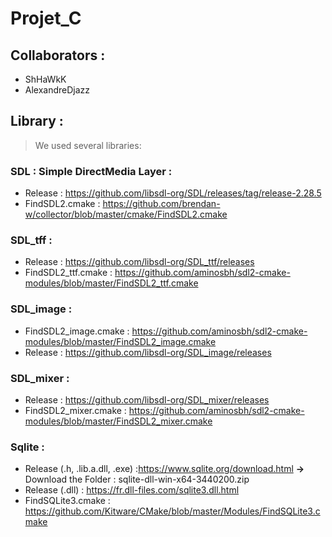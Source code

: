 # Projet_C

## Collaborators : 
- ShHaWkK
- AlexandreDjazz

## Library : 
>  We used several libraries: 

### SDL : Simple DirectMedia Layer : 

-  Release : https://github.com/libsdl-org/SDL/releases/tag/release-2.28.5
-  FindSDL2.cmake : https://github.com/brendan-w/collector/blob/master/cmake/FindSDL2.cmake

### SDL_tff : 
- Release : https://github.com/libsdl-org/SDL_ttf/releases
- FindSDL2_ttf.cmake : https://github.com/aminosbh/sdl2-cmake-modules/blob/master/FindSDL2_ttf.cmake

### SDL_image : 
- FindSDL2_image.cmake :  https://github.com/aminosbh/sdl2-cmake-modules/blob/master/FindSDL2_image.cmake
- Release : https://github.com/libsdl-org/SDL_image/releases

### SDL_mixer : 
- Release : https://github.com/libsdl-org/SDL_mixer/releases
- FindSDL2_mixer.cmake : https://github.com/aminosbh/sdl2-cmake-modules/blob/master/FindSDL2_mixer.cmake

### Sqlite : 
-  Release (.h, .lib.a.dll, .exe) :https://www.sqlite.org/download.html
**->** Download the Folder :  sqlite-dll-win-x64-3440200.zip
-  Release (.dll) : https://fr.dll-files.com/sqlite3.dll.html
-  FindSQLite3.cmake : https://github.com/Kitware/CMake/blob/master/Modules/FindSQLite3.cmake
